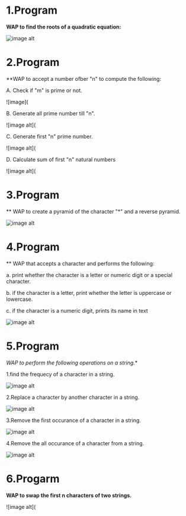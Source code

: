 # 1.Program

**WAP to find the roots of a quadratic equation:**

![image alt](https://github.com/Gautam-io-dev/python_programs/blob/8725a437d9cbe2bac948ba267e12f65c12a19a12/tempImage3MWTR6-0000.jpg)

# 2.Program

**WAP to accept a number ofber "n" to compute the following:

A. Check if "m" is prime or not.

![image](

B. Generate all prime number till "n".

![image alt](

C. Generate first "n" prime number.

![image alt](

D. Calculate sum of first "n" natural numbers

![image alt](

# 3.Program

** WAP to create a pyramid of the character "*" and a reverse pyramid.

![image alt](https://github.com/Gautam-io-dev/python_programs/blob/213fe67d574a6fc4b4d9a10334e19765a00abc39/tempImageaRBEJ5-0000.jpg)

# 4.Program

** WAP that accepts a character and performs the following:

a. print whether the character is a letter or numeric digit or a special character.

b. if the character is a letter, print whether the letter is uppercase or lowercase.

c. if the character is a numeric digit, prints its name in text

![image alt](https://github.com/Gautam-io-dev/python_programs/blob/6ab3cc7313d3ca206d6d080c4f9ddb20497dcdf6/program%204.jpg)

# 5.Program

*WAP to perform the following operations on a string.**

1.find the frequecy of a character in a string.

![image alt](https://github.com/Gautam-io-dev/python_programs/blob/6c46e1eb8f59ab2a7cb654b2aa29170572212453/PROGRAM%206.png)

2.Replace a character  by another character in a string.

![image alt](https://github.com/Gautam-io-dev/python_programs/blob/de04e001e7310dd31ac82ce54b6c2e83ae664781/5.2.jpg)

3.Remove the first occurance of a character in a string.

![image alt](https://github.com/Gautam-io-dev/python_programs/blob/3e6668f45dc0ab7b5782e10533bda98507ed2357/PROGRAM5.png)

4.Remove the all occurance of a character from a string.

![image alt](https://github.com/Gautam-io-dev/python_programs/blob/f671c67e48dfde1881c9d40e8f7c89c34aec9435/PROGRAM%204.png)

# 6.Progarm

**WAP to swap the first n characters of two strings.**

![image alt](



